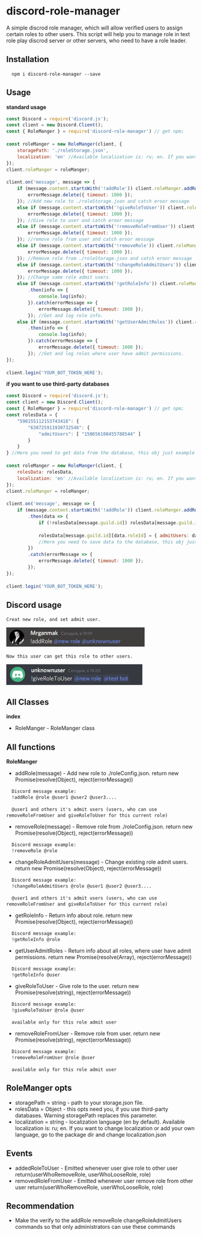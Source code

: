 # discord-role-manager
A simple discrod role manager, which will allow verified users to assign certain roles to other users.
This script will help you to manage role in text role play discrod server or other servers, who need to have a role leader.

## Installation 
```
  npm i discord-role-manager --save
```

## Usage
**standard usage**
```js
const Discord = require('discord.js');
const client = new Discord.Client();
const { RoleManger } = require('discord-role-manager') // get npm;

const roleManger = new RoleManger(client, {
	storagePath: './roleStorage.json',
	localization: 'en' //Available localization is: ru; en. If you want to change localization or add your own language, go to the package dir and change localization.json
});
client.roleManger = roleManger;

client.on('message', message => {
	if (message.content.startsWith('!addRole')) client.roleManger.addRole(message).catch(errorMessage => {
		errorMessage.delete({ timeout: 1000 });
	}); //Add new role to ./roleStorage.json and catch eroor message
	else if (message.content.startsWith('!giveRoleToUser')) client.roleManger.giveRoleToUser(message).catch(errorMessage => {
		errorMessage.delete({ timeout: 1000 });
	}); //Give role to user and catch eroor message
	else if (message.content.startsWith('!removeRoleFromUser')) client.roleManger.removeRoleFromUser(message).catch(errorMessage => {
		errorMessage.delete({ timeout: 1000 });
	}); //remove role from user and catch eroor message
	else if (message.content.startsWith('!removeRole')) client.roleManger.removeRole(message).catch(errorMessage => {
		errorMessage.delete({ timeout: 1000 });
	}); //Remove role from ./roleStorage.json and catch eroor message
	else if (message.content.startsWith('!changeRoleAdmitUsers')) client.roleManger.changeRoleAdmitUsers(message).catch(errorMessage => {
		errorMessage.delete({ timeout: 1000 });
	}); //Change same role admit users.
	else if (message.content.startsWith('!getRoleInfo')) client.roleManger.getRoleInfo(message)
		.then(info => {
			console.log(info);
		}).catch(errorMessage => {
			errorMessage.delete({ timeout: 1000 });
		}); //Get and log role info.
	else if (message.content.startsWith('!getUserAdmitRoles')) client.roleManger.getUserAdmitRoles(message)
		.then(info => {
			console.log(info);
		}).catch(errorMessage => {
			errorMessage.delete({ timeout: 1000 });
		}); //Get and log roles where user have admit permissions.
});

client.login('YOUR_BOT_TOKEN_HERE');
```
**if you want to use third-party databases**
```js
const Discord = require('discord.js');
const client = new Discord.Client();
const { RoleManger } = require('discord-role-manager') // get npm;
const rolesData = {
	"598155112153743418": {
		"630725911930732546": {
			"admitUsers": [ "150656108455788544" ]
		}
	}
} //Here you need to get data from the database, this obj just example

const roleManger = new RoleManger(client, {
	rolesData: rolesData,
	localization: 'en' //Available localization is: ru; en. If you want to change localization or add your own language, go to the package dir and change localization.json
});
client.roleManger = roleManger;

client.on('message', message => {
	if (message.content.startsWith('!addRole')) client.roleManger.addRole(message)
		.then(data => {
			if (!rolesData[message.guild.id]) rolesData[message.guild.id] = { };

			rolesData[message.guild.id][data.roleId] = { admitUsers: data.admitUsers };
			//Here you need to save data to the database, this obj just example
		})
		.catch(errorMessage => {
			errorMessage.delete({ timeout: 1000 });
		});
});

client.login('YOUR_BOT_TOKEN_HERE');
```

## Discord usage
```
Creat new role, and set admit user.
```
![](images/usage(2).png "Creat new role, and set admit user.")
```
Now this user can get this role to other users.
```
![](images/usage.png "Now this user can get this rol to other users.")
## All Classes
  **index**
  - RoleManger - RoleManger class
  
 ## All functions
  **RoleManger**
  - addRole(message) - Add new role to ./roleConfig.json. return new Promise(resolve(Object), reject(errorMessage))
  ```
	Discord message example:
	!addRole @role @user1 @user2 @user3....
	
	@user1 and others it's admit users (users, who can use removeRoleFromUser and giveRoleToUser for this current role)
  ```
  - removeRole(message) - Remove role from ./roleConfig.json. return new Promise(resolve(Object), reject(errorMessage))
  ```
	Discord message example:
	!removeRole @role
  ```
  - changeRoleAdmitUsers(message) - Change existing role admit users. return new Promise(resolve(Object), reject(errorMessage))
  ```
	Discord message example:
	!changeRoleAdmitUsers @role @user1 @user2 @user3....
	
	@user1 and others it's admit users (users, who can use removeRoleFromUser and giveRoleToUser for this current role)
  ```
  - getRoleInfo - Return info about role. return new Promise(resolve(Object), reject(errorMessage))
  ```
	Discord message example:
	!getRoleInfo @role
  ```
  - getUserAdmitRoles - Return info about all roles, where user have admit permissions. return new Promise(resolve(Array), reject(errorMessage))
  ```
	Discord message example:
	!getRoleInfo @user
  ```
  - giveRoleToUser - Give role to the user. return new Promise(resolve(string), reject(errorMessage))
  ```
	Discord message example:
	!giveRoleToUser @role @user
	
	available only for this role admit user
  ```
  - removeRoleFromUser - Remove role from user. return new Promise(resolve(string), reject(errorMessage))
  ```
	Discord message example:
	!removeRoleFromUser @role @user
	
	available only for this role admit user
  ```
  
## RoleManger opts
  - storagePath = string - path to your storage.json file.
  - rolesData = Object - this opts need you, if you use third-party databases. Warning storagePath replaces this parameter.
  - localization = string - localization language (en by default). Available localization is: ru; en. If you want to change localization or add your own language, go to the package dir and change localization.json
 
## Events
  - addedRoleToUser -  Emitted whenever user give role to other user return(userWhoRemoveRole, userWhoLooseRole, role)
  - removedRoleFromUser - Emitted whenever user remove role from other user return(userWhoRemoveRole, userWhoLooseRole, role)

## Recommendation
  - Make the verify to the addRole removeRole changeRoleAdmitUsers commands so that only administrators can use these commands